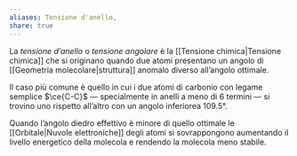 ```yaml
---
aliases: Tensione d'anello,
share: true
---
```

La *tensione d’anello* o *tensione angolare* è la [[Tensione chimica|Tensione chimica]] che si originano quando due atomi presentano un angolo di [[Geometria molecolare|struttura]] anomalo diverso all’angolo ottimale.

Il caso più comune è quello in cui i due atomi di carbonio con legame semplice $\ce{C-C}$ — specialmente in anelli a meno di 6 termini — si trovino uno rispetto all’altro con un angolo inferiorea 109.5°.

Quando l’angolo diedro effettivo è minore di quello ottimale le [[Orbitale|Nuvole elettroniche]] degli atomi si sovrappongono aumentando il livello energetico della molecola e rendendo la molecola meno stabile.